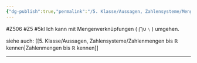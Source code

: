 ```yaml
---
{"dg-publish":true,"permalink":"/5. Klasse/Aussagen, Zahlensysteme/Mengenverknüpfungen/"}
---
```


#Z506 #Z5 #5kl
Ich kann mit Mengenverknüpfungen ( ⋂∪﹨) umgehen.

siehe auch:
[[5. Klasse/Aussagen, Zahlensysteme/Zahlenmengen bis ℝ kennen\|Zahlenmengen bis ℝ kennen]]
___
